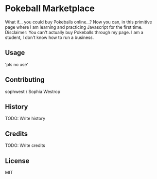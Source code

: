 # Pokeball Marketplace

What if... you could buy Pokeballs online...? Now you can, in this primitive page where I am learning and practicing Javascript for the first time.  
Disclaimer: You can't actually buy Pokeballs through my page. I am a student, I don't know how to run a business.  

## Usage

'pls no use'

## Contributing

sophwest / Sophia Westrop

## History

TODO: Write history

## Credits

TODO: Write credits

## License

MIT